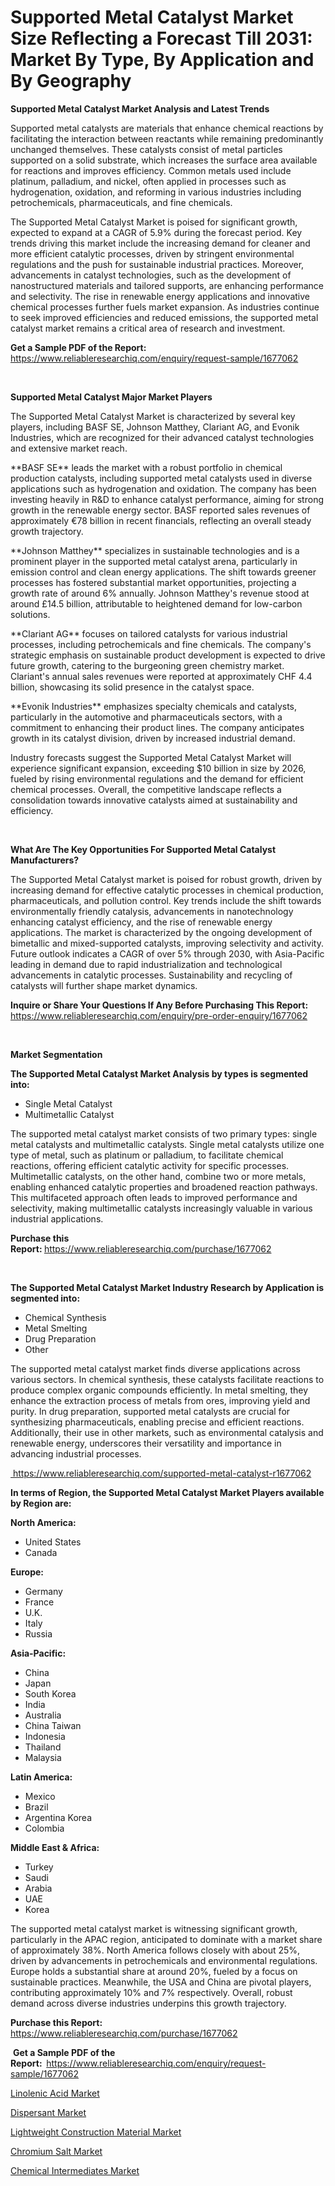 <p><h1>Supported Metal Catalyst Market Size Reflecting a Forecast Till 2031: Market By Type, By Application and By Geography</h1></p><p><strong>Supported Metal Catalyst Market Analysis and Latest Trends</strong></p>
<p><p>Supported metal catalysts are materials that enhance chemical reactions by facilitating the interaction between reactants while remaining predominantly unchanged themselves. These catalysts consist of metal particles supported on a solid substrate, which increases the surface area available for reactions and improves efficiency. Common metals used include platinum, palladium, and nickel, often applied in processes such as hydrogenation, oxidation, and reforming in various industries including petrochemicals, pharmaceuticals, and fine chemicals.</p><p>The Supported Metal Catalyst Market is poised for significant growth, expected to expand at a CAGR of 5.9% during the forecast period. Key trends driving this market include the increasing demand for cleaner and more efficient catalytic processes, driven by stringent environmental regulations and the push for sustainable industrial practices. Moreover, advancements in catalyst technologies, such as the development of nanostructured materials and tailored supports, are enhancing performance and selectivity. The rise in renewable energy applications and innovative chemical processes further fuels market expansion. As industries continue to seek improved efficiencies and reduced emissions, the supported metal catalyst market remains a critical area of research and investment.</p></p>
<p><strong>Get a Sample PDF of the Report:&nbsp;</strong> <a href="https://www.reliableresearchiq.com/enquiry/request-sample/1677062?utm_campaign=99&utm_medium=2&utm_source=Github&utm_content=ia&utm_term=11122024&utm_id=supported-metal-catalyst">https://www.reliableresearchiq.com/enquiry/request-sample/1677062</a></p>
<p>&nbsp;</p>
<p><strong>Supported Metal Catalyst Major Market Players</strong></p>
<p><p>The Supported Metal Catalyst Market is characterized by several key players, including BASF SE, Johnson Matthey, Clariant AG, and Evonik Industries, which are recognized for their advanced catalyst technologies and extensive market reach.</p><p>**BASF SE** leads the market with a robust portfolio in chemical production catalysts, including supported metal catalysts used in diverse applications such as hydrogenation and oxidation. The company has been investing heavily in R&D to enhance catalyst performance, aiming for strong growth in the renewable energy sector. BASF reported sales revenues of approximately €78 billion in recent financials, reflecting an overall steady growth trajectory.</p><p>**Johnson Matthey** specializes in sustainable technologies and is a prominent player in the supported metal catalyst arena, particularly in emission control and clean energy applications. The shift towards greener processes has fostered substantial market opportunities, projecting a growth rate of around 6% annually. Johnson Matthey's revenue stood at around £14.5 billion, attributable to heightened demand for low-carbon solutions.</p><p>**Clariant AG** focuses on tailored catalysts for various industrial processes, including petrochemicals and fine chemicals. The company's strategic emphasis on sustainable product development is expected to drive future growth, catering to the burgeoning green chemistry market. Clariant's annual sales revenues were reported at approximately CHF 4.4 billion, showcasing its solid presence in the catalyst space.</p><p>**Evonik Industries** emphasizes specialty chemicals and catalysts, particularly in the automotive and pharmaceuticals sectors, with a commitment to enhancing their product lines. The company anticipates growth in its catalyst division, driven by increased industrial demand.</p><p>Industry forecasts suggest the Supported Metal Catalyst Market will experience significant expansion, exceeding $10 billion in size by 2026, fueled by rising environmental regulations and the demand for efficient chemical processes. Overall, the competitive landscape reflects a consolidation towards innovative catalysts aimed at sustainability and efficiency.</p></p>
<p>&nbsp;</p>
<p><strong>What Are The Key Opportunities For Supported Metal Catalyst Manufacturers?</strong></p>
<p><p>The Supported Metal Catalyst market is poised for robust growth, driven by increasing demand for effective catalytic processes in chemical production, pharmaceuticals, and pollution control. Key trends include the shift towards environmentally friendly catalysis, advancements in nanotechnology enhancing catalyst efficiency, and the rise of renewable energy applications. The market is characterized by the ongoing development of bimetallic and mixed-supported catalysts, improving selectivity and activity. Future outlook indicates a CAGR of over 5% through 2030, with Asia-Pacific leading in demand due to rapid industrialization and technological advancements in catalytic processes. Sustainability and recycling of catalysts will further shape market dynamics.</p></p>
<p><strong>Inquire or Share Your Questions If Any Before Purchasing This Report:</strong> <a href="https://www.reliableresearchiq.com/enquiry/pre-order-enquiry/1677062?utm_campaign=99&utm_medium=2&utm_source=Github&utm_content=ia&utm_term=11122024&utm_id=supported-metal-catalyst">https://www.reliableresearchiq.com/enquiry/pre-order-enquiry/1677062</a></p>
<p>&nbsp;</p>
<p><strong>Market Segmentation</strong></p>
<p><strong>The Supported Metal Catalyst Market Analysis by types is segmented into:</strong></p>
<p><ul><li>Single Metal Catalyst</li><li>Multimetallic Catalyst</li></ul></p>
<p><p>The supported metal catalyst market consists of two primary types: single metal catalysts and multimetallic catalysts. Single metal catalysts utilize one type of metal, such as platinum or palladium, to facilitate chemical reactions, offering efficient catalytic activity for specific processes. Multimetallic catalysts, on the other hand, combine two or more metals, enabling enhanced catalytic properties and broadened reaction pathways. This multifaceted approach often leads to improved performance and selectivity, making multimetallic catalysts increasingly valuable in various industrial applications.</p></p>
<p><strong>Purchase this Report:&nbsp;</strong><a href="https://www.reliableresearchiq.com/purchase/1677062?utm_campaign=99&utm_medium=2&utm_source=Github&utm_content=ia&utm_term=11122024&utm_id=supported-metal-catalyst">https://www.reliableresearchiq.com/purchase/1677062</a></p>
<p>&nbsp;</p>
<p><strong>The Supported Metal Catalyst Market Industry Research by Application is segmented into:</strong></p>
<p><ul><li>Chemical Synthesis</li><li>Metal Smelting</li><li>Drug Preparation</li><li>Other</li></ul></p>
<p><p>The supported metal catalyst market finds diverse applications across various sectors. In chemical synthesis, these catalysts facilitate reactions to produce complex organic compounds efficiently. In metal smelting, they enhance the extraction process of metals from ores, improving yield and purity. In drug preparation, supported metal catalysts are crucial for synthesizing pharmaceuticals, enabling precise and efficient reactions. Additionally, their use in other markets, such as environmental catalysis and renewable energy, underscores their versatility and importance in advancing industrial processes.</p></p>
<p><a href="https://www.reliableresearchiq.com/supported-metal-catalyst-r1677062?utm_campaign=99&utm_medium=2&utm_source=Github&utm_content=ia&utm_term=11122024&utm_id=supported-metal-catalyst">&nbsp;https://www.reliableresearchiq.com/supported-metal-catalyst-r1677062</a></p>
<p><strong>In terms of Region, the Supported Metal Catalyst Market Players available by Region are:</strong></p>
<p>
    <p> <strong> North America: </strong>
        <ul>
            <li>United States</li>
            <li>Canada</li>
        </ul>
        </p> 
    <p> <strong> Europe: </strong>
        <ul>
            <li>Germany</li>
            <li>France</li>
            <li>U.K.</li>
            <li>Italy</li>
            <li>Russia</li>
        </ul>
        </p> 
    <p> <strong> Asia-Pacific: </strong>
        <ul>
            <li>China</li>
            <li>Japan</li>
            <li>South Korea</li>
            <li>India</li>
            <li>Australia</li>
            <li>China Taiwan</li>
            <li>Indonesia</li>
            <li>Thailand</li>
            <li>Malaysia</li>
        </ul>
        </p> 
    <p> <strong> Latin America: </strong>
        <ul>
            <li>Mexico</li>
            <li>Brazil</li>
            <li>Argentina Korea</li>
            <li>Colombia</li>
        </ul>
        </p> 
    <p> <strong> Middle East & Africa: </strong>
        <ul>
            <li>Turkey</li>
            <li>Saudi</li>
            <li>Arabia</li>
            <li>UAE</li>
            <li>Korea</li>
        </ul>
    </p>
    </p>
<p><p>The supported metal catalyst market is witnessing significant growth, particularly in the APAC region, anticipated to dominate with a market share of approximately 38%. North America follows closely with about 25%, driven by advancements in petrochemicals and environmental regulations. Europe holds a substantial share at around 20%, fueled by a focus on sustainable practices. Meanwhile, the USA and China are pivotal players, contributing approximately 10% and 7% respectively. Overall, robust demand across diverse industries underpins this growth trajectory.</p></p>
<p><strong>Purchase this Report: </strong><a href="https://www.reliableresearchiq.com/purchase/1677062?utm_campaign=99&utm_medium=2&utm_source=Github&utm_content=ia&utm_term=11122024&utm_id=supported-metal-catalyst">https://www.reliableresearchiq.com/purchase/1677062</a></p>
<p>&nbsp;<strong>Get a Sample PDF of the Report:&nbsp;&nbsp;</strong><a href="https://www.reliableresearchiq.com/enquiry/request-sample/1677062?utm_campaign=99&utm_medium=2&utm_source=Github&utm_content=ia&utm_term=11122024&utm_id=supported-metal-catalyst">https://www.reliableresearchiq.com/enquiry/request-sample/1677062</a></p>
<p><strong></strong></p>
<p><p><a href="https://www.linkedin.com/pulse/linolenic-acid-market-size-trends-14-growth-forecast-from-2024-idlqe?utm_campaign=99&utm_medium=2&utm_source=Github&utm_content=ia&utm_term=11122024&utm_id=supported-metal-catalyst">Linolenic Acid Market</a></p><p><a href="https://www.linkedin.com/pulse/c-hannibex-sqmmf?utm_campaign=99&utm_medium=2&utm_source=Github&utm_content=ia&utm_term=11122024&utm_id=supported-metal-catalyst">Dispersant Market</a></p><p><a href="https://www.linkedin.com/pulse/c-hannibex-sqmmf?utm_campaign=99&utm_medium=2&utm_source=Github&utm_content=ia&utm_term=11122024&utm_id=supported-metal-catalyst">Lightweight Construction Material Market</a></p><p><a href="https://www.linkedin.com/pulse/global-chromium-salt-market-insights-growth-pricing-trends-swuae?utm_campaign=99&utm_medium=2&utm_source=Github&utm_content=ia&utm_term=11122024&utm_id=supported-metal-catalyst">Chromium Salt Market</a></p><p><a href="https://www.linkedin.com/pulse/c-hannibex-sqmmf?utm_campaign=99&utm_medium=2&utm_source=Github&utm_content=ia&utm_term=11122024&utm_id=supported-metal-catalyst">Chemical Intermediates Market</a></p></p>